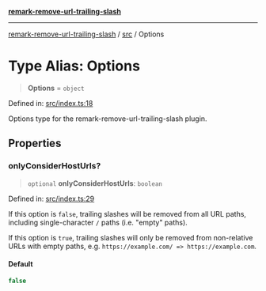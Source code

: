[**remark-remove-url-trailing-slash**](../../README.md)

***

[remark-remove-url-trailing-slash](../../README.md) / [src](../README.md) / Options

# Type Alias: Options

> **Options** = `object`

Defined in: [src/index.ts:18](https://github.com/Xunnamius/unified-utils/blob/736909e03965b3109414849e468ee9e3802d6ad2/packages/remark-remove-url-trailing-slash/src/index.ts#L18)

Options type for the remark-remove-url-trailing-slash plugin.

## Properties

### onlyConsiderHostUrls?

> `optional` **onlyConsiderHostUrls**: `boolean`

Defined in: [src/index.ts:29](https://github.com/Xunnamius/unified-utils/blob/736909e03965b3109414849e468ee9e3802d6ad2/packages/remark-remove-url-trailing-slash/src/index.ts#L29)

If this option is `false`, trailing slashes will be removed from all URL
paths, including single-character `/` paths (i.e. "empty" paths).

If this option is `true`, trailing slashes will only be removed from
non-relative URLs with empty paths, e.g. `https://example.com/ =>
https://example.com`.

#### Default

```ts
false
```
